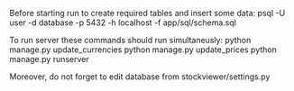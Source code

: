 Before starting run to create required tables and insert some data:
	psql -U user -d database -p 5432 -h localhost -f app/sql/schema.sql      


To run server these commands should run simultaneusly:
	python manage.py update_currencies
	python manage.py update_prices
	python manage.py runserver  

Moreover, do not forget to edit database from stockviewer/settings.py